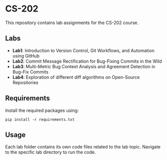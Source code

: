 # CS-202

This repository contains lab assignments for the CS-202 course.

## Labs

- **Lab1**: Introduction to Version Control, Git Workflows, and Automation using GitHub
- **Lab2**: Commit Message Rectification for Bug-Fixing Commits in the Wild
- **Lab3**: Multi-Metric Bug Context Analysis and Agreement Detection in Bug-Fix Commits
- **Lab4**: Exploration of different diff algorithms on Open-Source Repositories

## Requirements

Install the required packages using:
```
pip install -r requirements.txt
```

## Usage

Each lab folder contains its own code files related to the lab topic. Navigate to the specific lab directory to run the code.